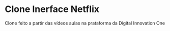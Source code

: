 # Clone Inerface Netflix

Clone feito a partir das vídeos aulas na prataforma da Digital Innovation One
